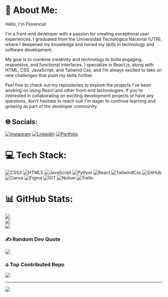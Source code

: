 # 💫 About Me:
Hello, I'm Florencia!

I'm a front-end developer with a passion for creating exceptional user experiences. I graduated from the Universidad Tecnológica Nacional (UTN), where I deepened my knowledge and honed my skills in technology and software development.

My goal is to combine creativity and technology to build engaging, responsive, and functional interfaces. I specialize in React.js, along with HTML, CSS, JavaScript, and Tailwind Css, and I’m always excited to take on new challenges that push my skills further.

Feel free to check out my repositories to explore the projects I've been working on using React and other front-end technologies. If you're interested in collaborating on exciting development projects or have any questions, don't hesitate to reach out! I'm eager to continue learning and growing as part of the developer community.


## 🌐 Socials:
[![Instagram](https://img.shields.io/badge/Instagram-%23E4405F.svg?logo=Instagram&logoColor=white)](https://instagram.com/flopy_ortega__) [![LinkedIn](https://img.shields.io/badge/LinkedIn-%230077B5.svg?logo=linkedin&logoColor=white)](https://linkedin.com/in/https://www.linkedin.com/in/flor-ortega/) 
[![Portfolio](https://img.shields.io/badge/Portfolio-%23E34F26.svg?logo=tech&logoColor=white)](www.linkedin.com/in/flor-ortega)

# 💻 Tech Stack:
![CSS3](https://img.shields.io/badge/css3-%231572B6.svg?style=for-the-badge&logo=css3&logoColor=white) ![HTML5](https://img.shields.io/badge/html5-%23E34F26.svg?style=for-the-badge&logo=html5&logoColor=white) ![JavaScript](https://img.shields.io/badge/javascript-%23323330.svg?style=for-the-badge&logo=javascript&logoColor=%23F7DF1E) ![Python](https://img.shields.io/badge/python-3670A0?style=for-the-badge&logo=python&logoColor=ffdd54) ![React](https://img.shields.io/badge/react-%2320232a.svg?style=for-the-badge&logo=react&logoColor=%2361DAFB) ![TailwindCss](https://img.shields.io/badge/tailwind-3670A0?style=for-the-badge&logo=tailwindCss&logoColor=white) ![GitHub](https://img.shields.io/badge/GitHub-%23121011.svg?style=for-the-badge&logo=github&logoColor=white) ![Canva](https://img.shields.io/badge/Canva-%2300C4CC.svg?style=for-the-badge&logo=Canva&logoColor=white) 	![Figma](https://img.shields.io/badge/figma-%23F24E1E.svg?style=for-the-badge&logo=figma&logoColor=white) ![GIT](https://img.shields.io/badge/Git-fc6d26?style=for-the-badge&logo=git&logoColor=white) ![Notion](https://img.shields.io/badge/Notion-%23000000.svg?style=for-the-badge&logo=notion&logoColor=white) ![Trello](https://img.shields.io/badge/Trello-%23026AA7.svg?style=for-the-badge&logo=Trello&logoColor=white)
# 📊 GitHub Stats:
![](https://github-readme-stats.vercel.app/api?username=FlorenciaOrtega82&theme=gotham&hide_border=false&include_all_commits=false&count_private=false)<br/>
![](https://github-readme-streak-stats.herokuapp.com/?user=FlorenciaOrtega82&theme=gotham&hide_border=false)<br/>
![](https://github-readme-stats.vercel.app/api/top-langs/?username=FlorenciaOrtega82&theme=gotham&hide_border=false&include_all_commits=false&count_private=false&layout=compact)

### ✍️ Random Dev Quote
![](https://quotes-github-readme.vercel.app/api?type=horizontal&theme=tokyonight)

### 🔝 Top Contributed Repo
![](https://github-contributor-stats.vercel.app/api?username=FlorenciaOrtega82&limit=5&theme=tokyonight&combine_all_yearly_contributions=true)

---
[![](https://visitcount.itsvg.in/api?id=FlorenciaOrtega82&icon=2&color=9)](https://visitcount.itsvg.in)

<!-- Proudly created with GPRM ( https://gprm.itsvg.in ) -->

